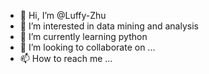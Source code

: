 - 👋 Hi, I’m @Luffy-Zhu
- 👀 I’m interested in data mining and analysis
- 🌱 I’m currently learning python
- 💞️ I’m looking to collaborate on ...
- 📫 How to reach me ...

<!---
Luffy-Zhu/Luffy-Zhu is a ✨ special ✨ repository because its `README.md` (this file) appears on your GitHub profile.
You can click the Preview link to take a look at your changes.
--->
